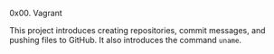 0x00. Vagrant

This project introduces creating repositories, commit messages, and pushing files to GitHub. It also introduces the command `uname`.